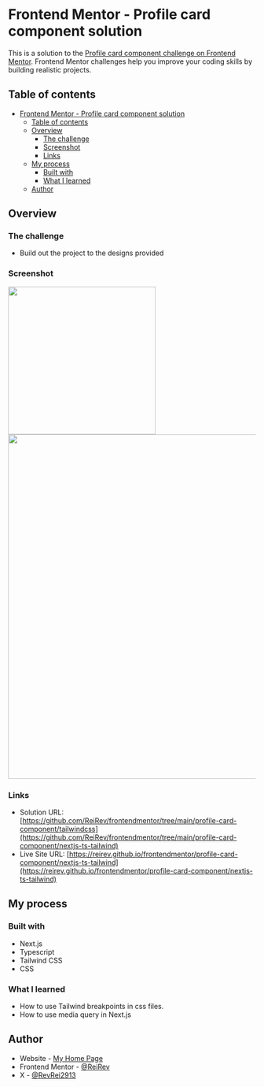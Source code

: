 # Frontend Mentor - Profile card component solution

This is a solution to the [Profile card component challenge on Frontend Mentor](https://www.frontendmentor.io/challenges/profile-card-component-cfArpWshJ). Frontend Mentor challenges help you improve your coding skills by building realistic projects. 

## Table of contents

- [Frontend Mentor - Profile card component solution](#frontend-mentor---profile-card-component-solution)
  - [Table of contents](#table-of-contents)
  - [Overview](#overview)
    - [The challenge](#the-challenge)
    - [Screenshot](#screenshot)
    - [Links](#links)
  - [My process](#my-process)
    - [Built with](#built-with)
    - [What I learned](#what-i-learned)
  - [Author](#author)

## Overview

### The challenge

- Build out the project to the designs provided

### Screenshot

<img src="./screenshot/mobile.jpeg" width="300px" />

<img src="./screenshot/desktop.jpeg" width="700px" />

### Links

- Solution URL: [https://github.com/ReiRev/frontendmentor/tree/main/profile-card-component/tailwindcss](https://github.com/ReiRev/frontendmentor/tree/main/profile-card-component/nextjs-ts-tailwind)
- Live Site URL: [https://reirev.github.io/frontendmentor/profile-card-component/nextjs-ts-tailwind](https://reirev.github.io/frontendmentor/profile-card-component/nextjs-ts-tailwind)

## My process

### Built with

- Next.js
- Typescript
- Tailwind CSS
- CSS

### What I learned

- How to use Tailwind breakpoints in css files.
- How to use media query in Next.js

## Author

- Website - [My Home Page](https://reirev.net/)
- Frontend Mentor - [@ReiRev](https://www.frontendmentor.io/profile/ReiRev)
- X - [@RevRei2913](https://www.twitter.com/RevRei2913)
